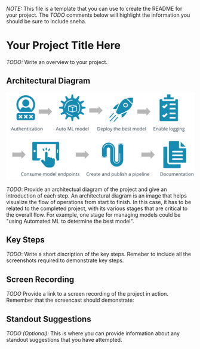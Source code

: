 _NOTE:_ This file is a template that you can use to create the README for your project. The _TODO_ comments below will highlight the information you should be sure to include sneha.

# Your Project Title Here

_TODO:_ Write an overview to your project.

## Architectural Diagram

![diagram](screenshots/image.png)

_TODO_: Provide an architectual diagram of the project and give an introduction of each step. An architectural diagram is an image that helps visualize the flow of operations from start to finish. In this case, it has to be related to the completed project, with its various stages that are critical to the overall flow. For example, one stage for managing models could be "using Automated ML to determine the best model".

## Key Steps

_TODO_: Write a short discription of the key steps. Remeber to include all the screenshots required to demonstrate key steps.

## Screen Recording

_TODO_ Provide a link to a screen recording of the project in action. Remember that the screencast should demonstrate:

## Standout Suggestions

_TODO (Optional):_ This is where you can provide information about any standout suggestions that you have attempted.
